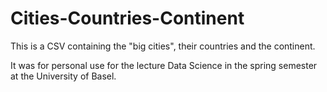 # Cities-Countries-Continent

This is a CSV containing the "big cities", their countries and the continent. 


It was for personal use for the lecture Data Science in the spring semester at the University of Basel.
